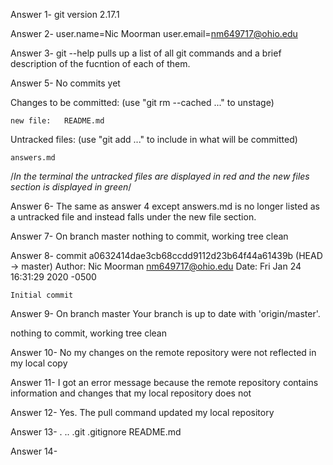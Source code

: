 Answer 1- git version 2.17.1

Answer 2- user.name=Nic Moorman
	  user.email=nm649717@ohio.edu

Answer 3- git --help pulls up a list of all git commands and a brief description of the fucntion of each of them.

Answer 5- 
No commits yet

Changes to be committed:
  (use "git rm --cached <file>..." to unstage)

	new file:   README.md

Untracked files:
  (use "git add <file>..." to include in what will be committed)

	answers.md
/*In the terminal the untracked files are displayed in red and the new files section  is displayed in green*/

Answer 6- The same as answer 4 except answers.md is no longer listed as a untracked file and instead falls under the new file section.

Answer 7- 
On branch master
nothing to commit, working tree clean

Answer 8-
commit a0632414dae3cb68ccdd9112d23b64f44a61439b (HEAD -> master)
Author: Nic Moorman <nm649717@ohio.edu>
Date:   Fri Jan 24 16:31:29 2020 -0500

    Initial commit
Answer 9-
On branch master
Your branch is up to date with 'origin/master'.

nothing to commit, working tree clean

Answer 10- No my changes on the remote repository were not reflected in my local copy

Answer 11- I got an error message because the remote repository contains information and changes that my local repository does not

Answer 12- Yes. The pull command updated my local repository

Answer 13-
.  ..  .git  .gitignore  README.md

Answer 14- 




